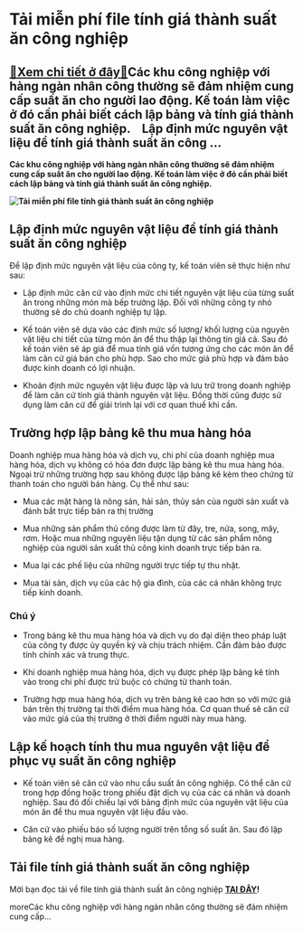 Tải miễn phí file tính giá thành suất ăn công nghiệp
====================================================

[:gift:Xem chi tiết ở đây:gift:](https://hddtvn.com/tai-mien-phi-file-tinh-gia-thanh-suat-an-cong-nghiep/)Các khu công nghiệp với hàng ngàn nhân công thường sẽ đảm nhiệm cung cấp suất ăn cho người lao động. Kế toán làm việc ở đó cần phải biết cách lập bảng và tính giá thành suất ăn công nghiệp.    Lập định mức nguyên vật liệu để tính giá thành suất ăn công …
--------------------------------------------------------------------------------------------------------------------------------------------------------------------------------------------------------------------------------------------------------------

**Các khu công nghiệp với hàng ngàn nhân công thường sẽ đảm nhiệm cung cấp suất ăn cho người lao động. Kế toán làm việc ở đó cần phải biết cách lập bảng và tính giá thành suất ăn công nghiệp.**


**![Tải miễn phí file tính giá thành suất ăn công nghiệp](https://hddtvn.com/wp-content/uploads/2021/01/suat-an-5.jpg "Tải miễn phí file tính giá thành suất ăn công nghiệp")**


**Lập định mức nguyên vật liệu để tính giá thành suất ăn công nghiệp**
----------------------------------------------------------------------


Để lập định mức nguyên vật liệu của công ty, kế toán viên sẽ thực hiện như sau: 




* Lập định mức căn cứ vào định mức chi tiết nguyên vật liệu của từng suất ăn trong những món mà bếp trưởng lập. Đối với những công ty nhỏ thường sẽ do chủ doanh nghiệp tự lập. 

* Kế toán viên sẽ dựa vào các định mức số lượng/ khối lượng của nguyên vật liệu chi tiết của từng món ăn để thu thập lại thông tin giá cả. Sau đó kế toán viên sẽ áp giá để mua tính giá vốn tương ứng cho các món ăn để làm căn cứ giá bán cho phù hợp. Sao cho mức giá phù hợp và đảm bảo được kinh doanh có lợi nhuận. 

* Khoản định mức nguyên vật liệu được lập và lưu trữ trong doanh nghiệp để làm căn cứ tính giá thành nguyên vật liệu. Đồng thời cũng được sử dụng làm căn cứ để giải trình lại với cơ quan thuế khi cần. 



**Trường hợp lập bảng kê thu mua hàng hóa**
-------------------------------------------


Doanh nghiệp mua hàng hóa và dịch vụ, chi phí của doanh nghiệp mua hàng hóa, dịch vụ không có hóa đơn được lập bảng kê thu mua hàng hóa. Ngoại trừ những trường hợp sau không được lập bảng kê kèm theo chứng từ thanh toán cho người bán hàng. Cụ thể như sau: 




* Mua các mặt hàng là nông sản, hải sản, thủy sản của người sản xuất và đánh bắt trực tiếp bán ra thị trường

* Mua những sản phẩm thủ công được làm từ đây, tre, nứa, song, mây, rơm. Hoặc mua những nguyên liệu tận dụng từ các sản phẩm nông nghiệp của người sản xuất thủ công kinh doanh trực tiếp bán ra. 

* Mua lại các phế liệu của những người trực tiếp tự thu nhặt. 

* Mua tài sản, dịch vụ của các hộ gia đình, của các cá nhân không trực tiếp kinh doanh. 



### **Chú ý**




* Trong bảng kê thu mua hàng hóa và dịch vụ do đại diện theo pháp luật của công ty được ủy quyền ký và chịu trách nhiệm. Cần đảm bảo được tính chính xác và trung thực. 

* Khi doanh nghiệp mua hàng hóa, dịch vụ được phép lập bảng kê tính vào trong chi phí được trừ buộc có chứng từ thanh toán. 

* Trường hợp mua hàng hóa, dịch vụ trên bảng kê cao hơn so với mức giá bán trên thị trường tại thời điểm mua hàng hóa. Cơ quan thuế sẽ căn cứ vào mức giá của thị trường ở thời điểm người này mua hàng. 



**Lập kế hoạch tính thu mua nguyên vật liệu để phục vụ suất ăn công nghiệp**
----------------------------------------------------------------------------




* Kế toán viên sẽ căn cứ vào nhu cầu suất ăn công nghiệp. Có thể căn cứ trong hợp đồng hoặc trong phiếu đặt dịch vụ của các cá nhân và doanh nghiệp. Sau đó đối chiếu lại với bảng định mức của nguyên vật liệu của món ăn để thu mua nguyên vật liệu đầu vào. 

* Căn cứ vào phiếu báo số lượng người trên tổng số suất ăn. Sau đó lập bảng kê đề nghị mua hàng. 



Tải file tính giá thành suất ăn công nghiệp
-------------------------------------------


Mời bạn đọc tải về file tính giá thành suất ăn công nghiệp **[TẠI ĐÂY](https://drive.google.com/file/d/1BQGyfnQkJsktW01YDHjcbNxL6gKWBqVo/view?usp=sharing)!**


moreCác khu công nghiệp với hàng ngàn nhân công thường sẽ đảm nhiệm cung cấp…

